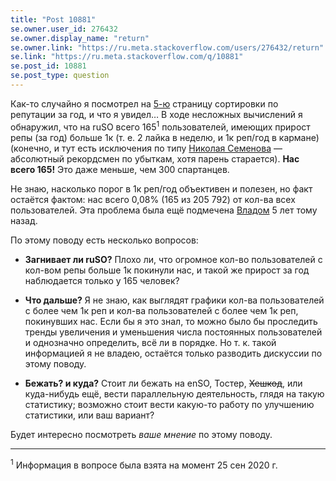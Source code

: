 ```yaml
---
title: "Post 10881"
se.owner.user_id: 276432
se.owner.display_name: "return"
se.owner.link: "https://ru.meta.stackoverflow.com/users/276432/return"
se.link: "https://ru.meta.stackoverflow.com/q/10881"
se.post_id: 10881
se.post_type: question
---
```

<p>Как-то случайно я посмотрел на <a href="https://ru.stackoverflow.com/users?page=5&amp;tab=reputation&amp;filter=year">5-ю</a> страницу сортировки по репутации за год, и что я увидел… В ходе несложных вычислений я обнаружил, что на ruSO всего 165<sup>1</sup> пользователей, имеющих прирост репы (за год) больше 1к (т. е. 2 лайка в неделю, и 1к реп/год в кармане) (конечно, и тут есть исключения по типу <a href="https://ru.stackoverflow.com/users/333174/%d0%9d%d0%b8%d0%ba%d0%be%d0%bb%d0%b0%d0%b9-%d0%a1%d0%b5%d0%bc%d0%b5%d0%bd%d0%be%d0%b2?tab=topactivity">Николая Семенова</a> — абсолютный рекордсмен по убыткам, хотя парень старается). <strong>Нас всего 165!</strong> Это даже меньше, чем 300 спартанцев.</p>
<p>Не знаю, насколько порог в 1к реп/год объективен и полезен, но факт остаётся фактом: нас всего 0,08% (165 из 205 792) от кол-ва всех пользователей. Эта проблема была ещё подмечена <a href="https://ru.meta.stackoverflow.com/questions/302/%d0%a0%d1%83%d1%81%d1%81%d0%ba%d0%be%d1%8f%d0%b7%d1%8b%d1%87%d0%bd%d1%8b%d0%b9-so-%d0%bd%d0%b5-%d0%b0%d0%bd%d0%b3%d0%bb%d0%be%d1%8f%d0%b7%d1%8b%d1%87%d0%bd%d1%8b%d0%b9-so">Владом</a> 5 лет тому назад.</p>
<p>По этому поводу есть несколько вопросов:</p>
<ul>
<li><p><strong>Загнивает ли ruSO?</strong> Плохо ли, что огромное кол-во пользователей с кол-вом репы больше 1к покинули нас, и такой же прирост за год наблюдается только у 165 человек?</p>
</li>
<li><p><strong>Что дальше?</strong> Я не знаю, как выглядят графики кол-ва пользователей с более чем 1к реп и кол-ва пользователей с более чем 1к реп, покинувших нас. Если бы я это знал, то можно было бы проследить тренды увеличения и уменьшения числа постоянных пользователей и однозначно определить, всё ли в порядке. Но т. к. такой информацией я не владею, остаётся только разводить дискуссии по этому поводу.</p>
</li>
<li><p><strong>Бежать? и куда?</strong> Стоит ли бежать на enSO, Тостер, <s>Хешкод</s>, или куда-нибудь ещё, вести параллельную деятельность, глядя на такую статистику; возможно стоит вести какую-то работу по улучшению статистики, или ваш вариант?</p>
</li>
</ul>
<p>Будет интересно посмотреть <em>ваше мнение</em> по этому поводу.</p>
<hr />
<p><sup>1</sup> Информация в вопросе была взята на момент 25 сен 2020 г.</p>

